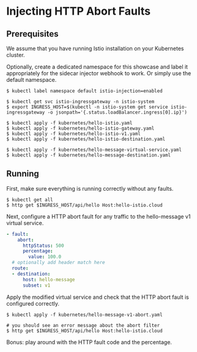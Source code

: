 # Injecting HTTP Abort Faults

## Prerequisites

We assume that you have running Istio installation on your Kubernetes cluster.

Optionally, create a dedicated namespace for this showcase and label it appropriately for the sidecar injector webhook to work. Or simply use the default namespace.

```
$ kubectl label namespace default istio-injection=enabled

$ kubectl get svc istio-ingressgateway -n istio-system
$ export INGRESS_HOST=$(kubectl -n istio-system get service istio-ingressgateway -o jsonpath='{.status.loadBalancer.ingress[0].ip}')

$ kubectl apply -f kubernetes/hello-istio.yaml
$ kubectl apply -f kubernetes/hello-istio-gateway.yaml
$ kubectl apply -f kubernetes/hello-istio-v1.yaml
$ kubectl apply -f kubernetes/hello-istio-destination.yaml

$ kubectl apply -f kubernetes/hello-message-virtual-service.yaml
$ kubectl apply -f kubernetes/hello-message-destination.yaml
```

## Running

First, make sure everything is running correctly without any faults.
```
$ kubectl get all
$ http get $INGRESS_HOST/api/hello Host:hello-istio.cloud
```

Next, configure a HTTP abort fault for any traffic to the hello-message v1 virtual service.

```yaml
- fault:
    abort:
      httpStatus: 500
      percentage:
        value: 100.0
  # optionally add header match here
  route:
  - destination:
      host: hello-message
      subset: v1
```

Apply the modified virtual service and check that the HTTP abort fault is configured correctly.

```
$ kubectl apply -f kubernetes/hello-message-v1-abort.yaml

# you should see an error message about the abort filter
$ http get $INGRESS_HOST/api/hello Host:hello-istio.cloud
```

Bonus: play around with the HTTP fault code and the percentage.
